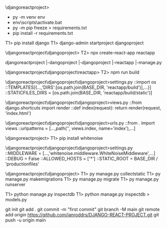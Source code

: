 \djangoreactproject>
 - py -m venv env 
 - env\scripts\activate.bat
 - py -m pip freeze > requirements.txt
 - pip install -r requirements.txt

T1> pip install django
T1> django-admin startproject djangoproject

\djangoreactproject\djangoproject>
T2> npx create-react-app reactapp

djangoreactproject
 |-dangoproject
   |-djangoproject
   |-reactapp
   |-manage.py

\djangoreactproject\djangoproject\reactapp>
T2> npm run build

\djangoreactproject\djangoproject\djangoproject>settings.py
::import os
::TEMPLATES[{...,'DIRS':[os.path.join(BASE_DIR, 'reactapp/build')],...}]
::STATICFILES_DIRS = [os.path.join(BASE_DIR, 'reactapp/build/static')]

\djangoreactproject\djangoproject\djangoproject>views.py
::from django.shortcuts import render
::def index(request): return render(request, 'index.html')

\djangoreactproject\djangoproject\djangoproject>urls.py
::from . import views
::urlpatterns = [...,path('', views.index, name='index'),...]

\djangoreactproject>
T1> pip install whitenoise

\djangoreactproject\djangoproject\djangoproject>settings.py
::MIDDLEWARE = [...,'whitenoise.middleware.WhiteNoiseMiddleware',...]
::DEBUG = False
::ALLOWED_HOSTS = ['*']
::STATIC_ROOT = BASE_DIR / 'productionfiles'

\djangoreactproject\djangoproject>
T1> py manage.py collectstatic
T1> py manage.py makemigrations
T1> py manage.py migrate
T1> py manage.py runserver

T1> python manage.py inspectdb
T1> python manage.py inspectdb > models.py

git init
git add .
git commit -m "first commit"
git branch -M main
git remote add origin https://github.com/ianroddrs/DJANGO-REACT-PROJECT.git
git push -u origin main